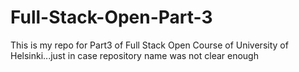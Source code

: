 # Full-Stack-Open-Part-3
This is my repo for Part3 of Full Stack Open Course of University of Helsinki...just in case repository name was not clear enough
